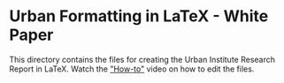 # Urban Formatting in LaTeX - White Paper

This directory contains the files for creating the Urban Institute Research Report in LaTeX.
Watch the ["How-to"](https://urbanorg.box.com/s/fddmwh4e9bz9bbqdntc43fep1r7u6xe5) video on how to edit the files.